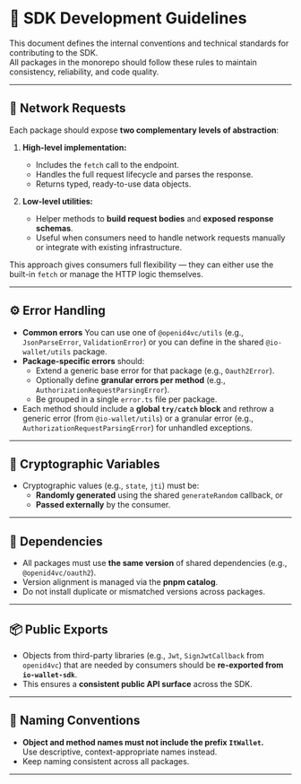 # 🧩 SDK Development Guidelines

This document defines the internal conventions and technical standards for contributing to the SDK.  
All packages in the monorepo should follow these rules to maintain consistency, reliability, and code quality.

---

## 📡 Network Requests
Each package should expose **two complementary levels of abstraction**:

1. **High-level implementation:**  
   - Includes the `fetch` call to the endpoint.  
   - Handles the full request lifecycle and parses the response.  
   - Returns typed, ready-to-use data objects.

2. **Low-level utilities:**  
   - Helper methods to **build request bodies** and **exposed response schemas**.  
   - Useful when consumers need to handle network requests manually or integrate with existing infrastructure.

This approach gives consumers full flexibility — they can either use the built-in `fetch` or manage the HTTP logic themselves.

---

## ⚙️ Error Handling
- **Common errors** You can use one of `@openid4vc/utils` (e.g., `JsonParseError`, `ValidationError`) or you can define in the shared `@io-wallet/utils` package.  
- **Package-specific errors** should:
  - Extend a generic base error for that package (e.g., `Oauth2Error`).  
  - Optionally define **granular errors per method** (e.g., `AuthorizationRequestParsingError`).  
  - Be grouped in a single `error.ts` file per package.  
- Each method should include a **global `try/catch` block** and rethrow a generic error (from `@io-wallet/utils`) or a granular error (e.g., `AuthorizationRequestParsingError`) for unhandled exceptions.

---

## 🔐 Cryptographic Variables
- Cryptographic values (e.g., `state`, `jti`) must be:
  - **Randomly generated** using the shared `generateRandom` callback, or  
  - **Passed externally** by the consumer.  

---

## 🧱 Dependencies
- All packages must use **the same version** of shared dependencies (e.g., `@openid4vc/oauth2`).  
- Version alignment is managed via the **pnpm catalog**.  
- Do not install duplicate or mismatched versions across packages.

---

## 📦 Public Exports
- Objects from third-party libraries (e.g., `Jwt`, `SignJwtCallback` from `openid4vc`) that are needed by consumers should be **re-exported from `io-wallet-sdk`**.  
- This ensures a **consistent public API surface** across the SDK.

---

## 📝 Naming Conventions
- **Object and method names must not include the prefix `ItWallet`.**  
  Use descriptive, context-appropriate names instead.  
- Keep naming consistent across all packages.

---
